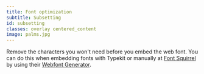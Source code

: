 ```yaml
---
title: Font optimization
subtitle: Subsetting
id: subsetting
classes: overlay centered_content
image: palms.jpg
---
```


Remove the characters you won't need before you embed the web font. You can do this when embedding fonts with Typekit or manually at [Font Squirrel](http://www.fontsquirrel.com/) by using their [Webfont Generator](http://www.fontsquirrel.com/tools/webfont-generator).
